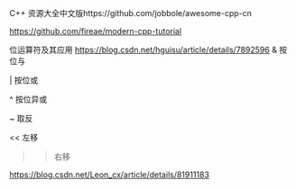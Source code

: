 C++ 资源大全中文版https://github.com/jobbole/awesome-cpp-cn

https://github.com/fireae/modern-cpp-tutorial


位运算符及其应用
https://blog.csdn.net/hguisu/article/details/7892596
& 按位与

| 按位或

^ 按位异或

~ 取反

<< 左移

>> 右移

https://blog.csdn.net/Leon_cx/article/details/81911183
